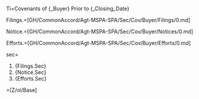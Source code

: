 Ti=Covenants of {_Buyer} Prior to {_Closing_Date}

Filings.=[GH/CommonAccord/Agt-MSPA-SPA/Sec/Cov/Buyer/Filings/0.md]

Notice.=[GH/CommonAccord/Agt-MSPA-SPA/Sec/Cov/Buyer/Notices/0.md]

Efforts.=[GH/CommonAccord/Agt-MSPA-SPA/Sec/Cov/Buyer/Efforts/0.md]

sec=<ol><li>{Filings.Sec}<li>{Notice.Sec}<li>{Efforts.Sec}</ol>

=[Z/ol/Base]
